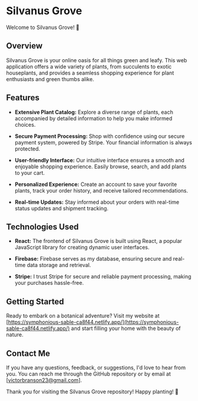 # Silvanus Grove

Welcome to Silvanus Grove! 🌿

## Overview

Silvanus Grove is your online oasis for all things green and leafy. This web application offers a wide variety of plants, from succulents to exotic houseplants, and provides a seamless shopping experience for plant enthusiasts and green thumbs alike.

## Features

- **Extensive Plant Catalog:** Explore a diverse range of plants, each accompanied by detailed information to help you make informed choices.

- **Secure Payment Processing:** Shop with confidence using our secure payment system, powered by Stripe. Your financial information is always protected.

- **User-friendly Interface:** Our intuitive interface ensures a smooth and enjoyable shopping experience. Easily browse, search, and add plants to your cart.

- **Personalized Experience:** Create an account to save your favorite plants, track your order history, and receive tailored recommendations.

- **Real-time Updates:** Stay informed about your orders with real-time status updates and shipment tracking.

## Technologies Used

- **React:** The frontend of Silvanus Grove is built using React, a popular JavaScript library for creating dynamic user interfaces.

- **Firebase:** Firebase serves as my database, ensuring secure and real-time data storage and retrieval.

- **Stripe:** I trust Stripe for secure and reliable payment processing, making your purchases hassle-free.

## Getting Started

Ready to embark on a botanical adventure? Visit my website at [https://symphonious-sable-ca8f44.netlify.app/](https://symphonious-sable-ca8f44.netlify.app/) and start filling your home with the beauty of nature.

## Contact Me

If you have any questions, feedback, or suggestions, I'd love to hear from you. You can reach me through the GitHub repository or by email at [victorbranson23@gmail.com].

Thank you for visiting the Silvanus Grove repository! Happy planting! 🌱
